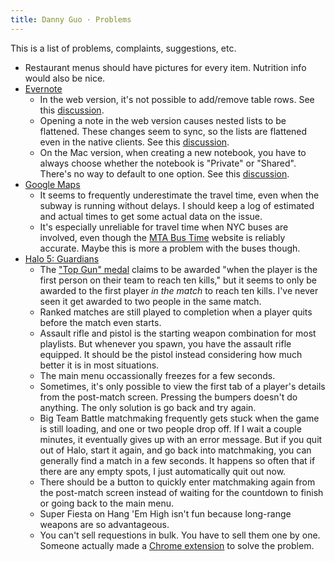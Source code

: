 ```yaml
---
title: Danny Guo · Problems
---
```

This is a list of problems, complaints, suggestions, etc.

* Restaurant menus should have pictures for every item. Nutrition info would also be nice.
* [Evernote](https://evernote.com/)
    * In the web version, it's not possible to add/remove table rows. See this [discussion](https://discussion.evernote.com/topic/98147-editing-table-on-the-web-with-basic/).
    * Opening a note in the web version causes nested lists to be flattened. These changes seem to sync, so the lists are flattened even in the native clients. See this [discussion](https://discussion.evernote.com/topic/112541-why-are-bullet-points-numbered-lists-suddenly-completely-broken/).
    * On the Mac version, when creating a new notebook, you have to always
      choose whether the notebook is "Private" or "Shared". There's no way to
      default to one option. See this
      [discussion](https://discussion.evernote.com/topic/100071-allow-default-setting-for-new-notebook-to-be-private-or-shared/).
* [Google Maps](https://www.google.com/maps)
    * It seems to frequently underestimate the travel time, even when the subway is running without delays. I should keep a log of estimated and actual times to get some actual data on the issue.
    * It's especially unreliable for travel time when NYC buses are involved, even though the [MTA Bus Time](http://bustime.mta.info/) website is reliably accurate. Maybe this is more a problem with the buses though.
* [Halo 5: Guardians](https://en.wikipedia.org/wiki/Halo_5:_Guardians)
    * The ["Top Gun" medal](http://halo.wikia.com/wiki/Top_Gun_medal) claims to be awarded "when the player is the first person on their team to reach ten kills," but it seems to only be awarded to the first player *in the match* to reach ten kills. I've never seen it get awarded to two people in the same match.
    * Ranked matches are still played to completion when a player quits before the match even starts.
    * Assault rifle and pistol is the starting weapon combination for most playlists. But whenever you spawn, you have the assault rifle equipped. It should be the pistol instead considering how much better it is in most situations.
    * The main menu occassionally freezes for a few seconds.
    * Sometimes, it's only possible to view the first tab of a player's details from the post-match screen. Pressing the bumpers doesn't do anything. The only solution is go back and try again.
    * Big Team Battle matchmaking frequently gets stuck when the game is still loading, and one or two people drop off. If I wait a couple minutes, it eventually gives up with an error message. But if you quit out of Halo, start it again, and go back into matchmaking, you can generally find a match in a few seconds. It happens so often that if there are any empty spots, I just automatically quit out now.
    * There should be a button to quickly enter matchmaking again from the post-match screen instead of waiting for the countdown to finish or going back to the main menu.
    * Super Fiesta on Hang 'Em High isn't fun because long-range weapons are so advantageous.
    * You can't sell requestions in bulk. You have to sell them one by one. Someone actually made a [Chrome extension](https://chrome.google.com/webstore/detail/sell-reqs-tool/ifnmllpebfhkkpihacgmnpkjflmdajpn) to solve the problem.
